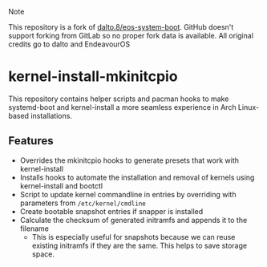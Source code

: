 > [!NOTE]
> This repository is a fork of
> [dalto.8/eos-system-boot](https://gitlab.com/dalto.8/eos-systemd-boot). GitHub
> doesn't support forking from GitLab so no proper fork data is available. All
> original credits go to dalto and EndeavourOS

# kernel-install-mkinitcpio

This repository contains helper scripts and pacman hooks to make systemd-boot
and kernel-install a more seamless experience in Arch Linux-based installations.

## Features
* Overrides the mkinitcpio hooks to generate presets that work with kernel-install
* Installs hooks to automate the installation and removal of kernels using kernel-install and bootctl
* Script to update kernel commandline in entries by overriding with parameters
  from `/etc/kernel/cmdline`
* Create bootable snapshot entries if snapper is installed
* Calculate the checksum of generated initramfs and appends it to the filename
    * This is especially useful for snapshots because we can reuse existing
      initramfs if they are the same. This helps to save storage space.

